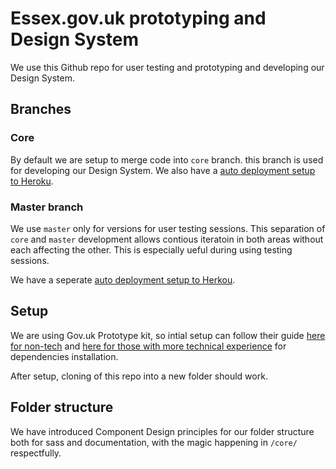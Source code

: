 # Essex.gov.uk prototyping and Design System

We use this Github repo for user testing and prototyping and developing our Design System.

## Branches

### Core

By default we are setup to merge code into `core` branch. this branch is used for developing our Design System. We also have a [auto deployment setup to Heroku](https://essex-design-system.herokuapp.com).

### Master branch

We use `master` only for versions for user testing sessions. This separation of `core` and `master` development allows contious iteratoin in both areas without each affecting the other. This is especially ueful during using testing sessions.

We have a seperate [auto deployment setup to Herkou](https://essex-prototype.herokuapp.com).

## Setup

We are using Gov.uk Prototype kit, so intial setup can follow their guide [here for non-tech](https://govuk-prototype-kit.herokuapp.com/docs/install/introduction) and [here for those with more technical experience](https://govuk-prototype-kit.herokuapp.com/docs/install/developer-install-instructions) for dependencies installation. 

After setup, cloning of this repo into a new folder should work.

## Folder structure

We have introduced Component Design principles for our folder structure both for sass and documentation, with the magic happening in `/core/` respectfully.